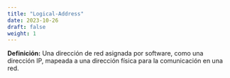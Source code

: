 ```yaml
---
title: "Logical-Address"
date: 2023-10-26
draft: false
weight: 1
---
```


**Definición:** Una dirección de red asignada por software, como una dirección IP, mapeada a una dirección física para la comunicación en una red.

